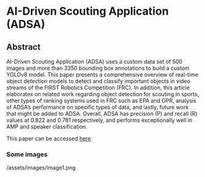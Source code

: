 # AI-Driven Scouting Application (ADSA)
## Abstract
AI-Driven Scouting Application (ADSA) uses a custom data set of 500 images and more than 3350 bounding box annotations to build a custom YOLOv8 model. This paper presents a comprehensive overview of real-time object detection models to detect and classify important objects in video streams of the FIRST Robotics Competition (FRC). In addition, this article elaborates on related work regarding object detection for scouting in sports, other types of ranking systems used in FRC such as EPA and OPR, analysis of ADSA’s performance on specific types of data, and lastly, future work that might be added to ADSA. Overall, ADSA has precision (P) and recall (R) values at 0.822 and 0.781 respectively, and performs exceptionally well in AMP and speaker classification.

This paper can be accessed [here](https://docs.google.com/document/d/11gtCtIV1KOF_8jB48eoeTPtCuj6QmudY0I7MUFUw4KY/edit)

### Some images
/assets/images/image1.png
